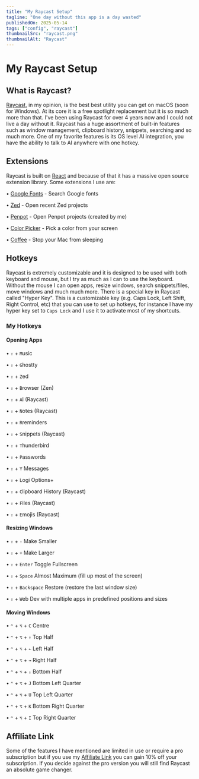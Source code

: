 ```yaml
---
title: "My Raycast Setup"
tagline: "One day without this app is a day wasted"
publishedOn: 2025-05-14
tags: ["config", "raycast"]
thumbnailSrc: "raycast.png"
thumbnailAlt: "Raycast"
---
```


# My Raycast Setup

## What is Raycast?

[Raycast](https://raycast.com), in my opinion, is the best best utility you can
get on macOS (soon for Windows). At its core it is a free spotlight replacement
but it is so much more than that. I've been using Raycast for over 4 years now
and I could not live a day without it. Raycast has a huge assortment of built-in
features such as window management, clipboard history, snippets, searching and
so much more. One of my favorite features is its OS level AI integration, you
have the ability to talk to AI anywhere with one hotkey.

## Extensions

Raycast is built on [React](https://react.dev) and because of that it has a
massive open source extension library. Some extensions I use are:

• [Google Fonts](https://www.raycast.com/GastroGeek/google-fonts) - Search
Google fonts

• [Zed](https://www.raycast.com/ewgenius/zed-recent-projects) - Open recent Zed
projects

• [Penpot](https://www.raycast.com/bobbymannino/penpot) - Open Penpot projects
(created by me)

• [Color Picker](https://www.raycast.com/thomas/color-picker) - Pick a color
from your screen

• [Coffee](https://www.raycast.com/mooxl/coffee) - Stop your Mac from sleeping

## Hotkeys

Raycast is extremely customizable and it is designed to be used with both
keyboard and mouse, but I try as much as I can to use the keyboard. Without the
mouse I can open apps, resize windows, search snippets/files, move windows and
much much more. There is a special key in Raycast called "Hyper Key". This is a
customizable key (e.g. Caps Lock, Left Shift, Right Control, etc) that you can
use to set up hotkeys, for instance I have my hyper key set to `Caps Lock` and I
use it to activate most of my shortcuts.

### My Hotkeys

#### Opening Apps

• `⇪` + `M`usic

• `⇪` + `G`hostty

• `⇪` + `Z`ed

• `⇪` + `B`rowser (Zen)

• `⇪` + `A`I (Raycast)

• `⇪` + `N`otes (Raycast)

• `⇪` + `R`reminders

• `⇪` + `S`nippets (Raycast)

• `⇪` + `T`hunderbird

• `⇪` + `P`asswords

• `⇪` + `Y` Messages

• `⇪` + `L`ogi Options+

• `⇪` + `C`lipboard History (Raycast)

• `⇪` + `F`iles (Raycast)

• `⇪` + `E`mojis (Raycast)

#### Resizing Windows

• `⇪` + `-` Make Smaller

• `⇪` + `+` Make Larger

• `⇪` + `Enter` Toggle Fullscreen

• `⇪` + `Space` Almost Maximum (fill up most of the screen)

• `⇪` + `Backspace` Restore (restore the last window size)

• `⇪` + `W`eb Dev with multiple apps in predefined positions and
sizes

#### Moving Windows

• `⌃` + `⌥` + `C` Centre

• `⌃` + `⌥` + `↑` Top Half

• `⌃` + `⌥` + `←` Left Half

• `⌃` + `⌥` + `→` Right Half

• `⌃` + `⌥` + `↓` Bottom Half

• `⌃` + `⌥` + `J` Bottom Left Quarter

• `⌃` + `⌥` + `U` Top Left Quarter

• `⌃` + `⌥` + `K` Bottom Right Quarter

• `⌃` + `⌥` + `I` Top Right Quarter

## Affiliate Link

Some of the features I have mentioned are limited in use or require a pro
subscription but if you use my [Affiliate Link](https://raycast.com/?via=bobby)
you can gain 10% off your subscription. If you decide against the pro version
you will still find Raycast an absolute game changer.
